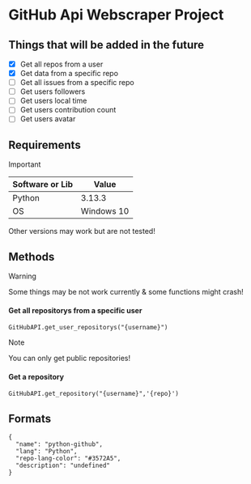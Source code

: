 # GitHub Api Webscraper Project

## Things that will be added in the future

- [x] Get all repos from a user
- [x] Get data from a specific repo
- [ ] Get all issues from a specific repo
- [ ] Get users followers
- [ ] Get users local time
- [ ] Get users contribution count
- [ ] Get users avatar

## Requirements

> [!IMPORTANT]
> | Software or Lib | Value |
> |-|-|
> | Python | 3.13.3 |
> | OS | Windows 10 | 
> Other versions may work but are not tested!

## Methods

> [!WARNING]
> Some things may be not work currently & some functions might crash!

#### Get all repositorys from a specific user

```
GitHubAPI.get_user_repositorys("{username}")
```

> [!NOTE]
> You can only get public repositories!




#### Get a repository
```
GitHubAPI.get_repository("{username}",'{repo}')
```

## Formats
```
{
  "name": "python-github",
  "lang": "Python",
  "repo-lang-color": "#3572A5",
  "description": "undefined"
}
```
